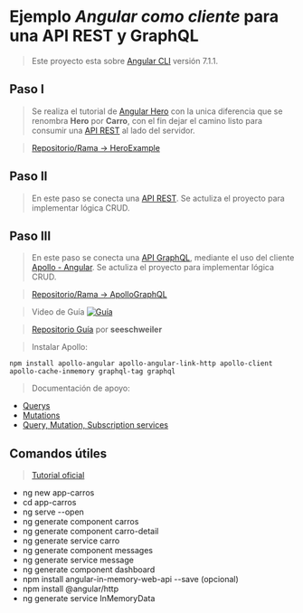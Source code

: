 # Ejemplo *Angular como cliente* para una API REST y GraphQL

> Este proyecto esta sobre [Angular CLI](https://github.com/angular/angular-cli) versión 7.1.1.

## Paso I

> Se realiza el tutorial de [Angular Hero](https://angular.io/tutorial) con la unica diferencia que se renombra **Hero** por **Carro**, con el fin dejar el camino listo para consumir una [API REST](https://github.com/gonzaloperezbarrios/DDD-NET-CORE) al lado del servidor.

> [Repositorio/Rama -> HeroExample](https://github.com/gonzaloperezbarrios/CLIENTE-ANGULAR-7-NETCORE/tree/HeroExample)

## Paso II
> En este paso se conecta una [API REST](https://github.com/gonzaloperezbarrios/DDD-NET-CORE). Se actuliza el proyecto para implementar lógica CRUD.

## Paso III
> En este paso se conecta una [API GraphQL](https://github.com/gonzaloperezbarrios/DDD-NET-CORE), mediante el uso del cliente [Apollo - Angular](https://www.apollographql.com/docs/angular/). Se actuliza el proyecto para implementar lógica CRUD.

> [Repositorio/Rama -> ApolloGraphQL](https://github.com/gonzaloperezbarrios/CLIENTE-ANGULAR-7-NETCORE/tree/ApolloGraphQL)

> Video de Guía
[![Guía](https://img.youtube.com/vi/dp_64aX_6jI/0.jpg)](https://www.youtube.com/watch?v=dp_64aX_6jI "Guía")

> [Repositorio Guía](https://github.com/seeschweiler/apollo-client-angular) por **seeschweiler**

> Instalar Apollo: 

    npm install apollo-angular apollo-angular-link-http apollo-client apollo-cache-inmemory graphql-tag graphql

> Documentación de apoyo:

- [Querys](https://www.apollographql.com/docs/angular/basics/queries.html)
- [Mutations](https://www.apollographql.com/docs/angular/basics/mutations.html)
- [Query, Mutation, Subscription services](https://www.apollographql.com/docs/angular/basics/services.html)





## Comandos útiles 
> [Tutorial oficial](https://angular.io/tutorial/toh-pt0)
- ng new app-carros
- cd app-carros
- ng serve --open
- ng generate component carros
- ng generate component carro-detail
- ng generate service carro
- ng generate component messages
- ng generate service message
- ng generate component dashboard
- npm install angular-in-memory-web-api --save (opcional)
- npm install @angular/http
- ng generate service InMemoryData